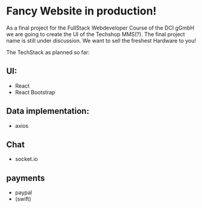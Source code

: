 # Fancy Website in production!

As a final project for the FullStack Webdeveloper Course of the DCI gGmbH we are going to create the UI of the Techshop MMS(?). The final project name is still under discussion.
We want to sell the freshest Hardware to you!

The TechStack as planned so far:

## UI:

-   React
-   React Bootstrap

## Data implementation:

-   axios

## Chat

-   socket.io

## payments

-   paypal
-   (swift)
